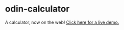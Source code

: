 # odin-calculator
A calculator, now on the web! [Click here for a live demo.](https://johnspurr.github.io/odin-calculator)
